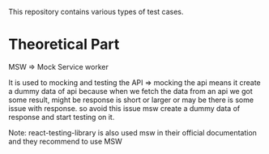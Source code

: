 This repository contains various types of test cases. 


# Theoretical Part

MSW => Mock Service worker

It is used to mocking and testing the API => mocking the api means it create a dummy data of api because when we fetch the data
from an api we got some result, might be response is short or larger or may be there is some issue with response. so avoid
this issue msw create a dummy data of response and start testing on it.

Note: react-testing-library is also used msw in their official documentation and they recommend to use MSW
